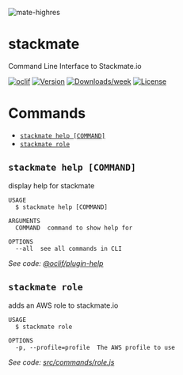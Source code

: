 ![mate-highres](https://user-images.githubusercontent.com/301123/114623433-f0554380-9cb7-11eb-9702-19a2ea3ed927.png)


stackmate
=========

Command Line Interface to Stackmate.io

[![oclif](https://img.shields.io/badge/cli-oclif-brightgreen.svg)](https://oclif.io)
[![Version](https://img.shields.io/npm/v/stackmate.svg)](https://npmjs.org/package/stackmate)
[![Downloads/week](https://img.shields.io/npm/dw/stackmate.svg)](https://npmjs.org/package/stackmate)
[![License](https://img.shields.io/npm/l/stackmate.svg)](https://github.com/falexandrou/stackmate-cli/blob/master/package.json)

# Commands
<!-- commands -->
* [`stackmate help [COMMAND]`](#stackmate-help-command)
* [`stackmate role`](#stackmate-role)

## `stackmate help [COMMAND]`

display help for stackmate

```
USAGE
  $ stackmate help [COMMAND]

ARGUMENTS
  COMMAND  command to show help for

OPTIONS
  --all  see all commands in CLI
```

_See code: [@oclif/plugin-help](https://github.com/oclif/plugin-help/blob/v3.2.1/src/commands/help.ts)_

## `stackmate role`

adds an AWS role to stackmate.io

```
USAGE
  $ stackmate role

OPTIONS
  -p, --profile=profile  The AWS profile to use
```

_See code: [src/commands/role.js](https://github.com/stackmate-io/stackmate-cli/blob/v1.0.2/src/commands/role.js)_
<!-- commandsstop -->
